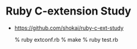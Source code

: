 # Ruby C-extension Study

- https://github.com/shokai/ruby-c-ext-study


    % ruby extconf.rb
    % make
    % ruby test.rb

